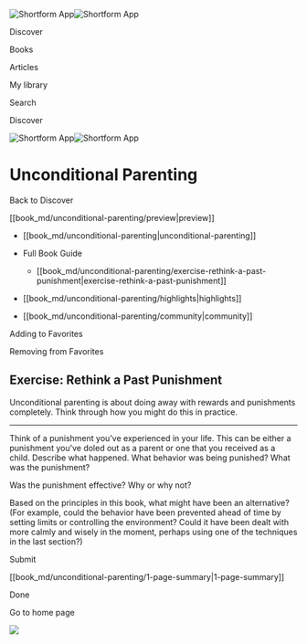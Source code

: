 ![Shortform App](/img/logo.36a2399e.svg)![Shortform App](/img/logo-dark.70c1b072.svg)

Discover

Books

Articles

My library

Search

Discover

![Shortform App](/img/logo.36a2399e.svg)![Shortform App](/img/logo-dark.70c1b072.svg)

# Unconditional Parenting

Back to Discover

[[book_md/unconditional-parenting/preview|preview]]

  * [[book_md/unconditional-parenting|unconditional-parenting]]
  * Full Book Guide

    * [[book_md/unconditional-parenting/exercise-rethink-a-past-punishment|exercise-rethink-a-past-punishment]]
  * [[book_md/unconditional-parenting/highlights|highlights]]
  * [[book_md/unconditional-parenting/community|community]]



Adding to Favorites 

Removing from Favorites 

## Exercise: Rethink a Past Punishment

Unconditional parenting is about doing away with rewards and punishments completely. Think through how you might do this in practice.

* * *

Think of a punishment you’ve experienced in your life. This can be either a punishment you’ve doled out as a parent or one that you received as a child. Describe what happened. What behavior was being punished? What was the punishment?

Was the punishment effective? Why or why not?

Based on the principles in this book, what might have been an alternative? (For example, could the behavior have been prevented ahead of time by setting limits or controlling the environment? Could it have been dealt with more calmly and wisely in the moment, perhaps using one of the techniques in the last section?)

Submit 

[[book_md/unconditional-parenting/1-page-summary|1-page-summary]]

Done

Go to home page 

![](https://bat.bing.com/action/0?ti=56018282&Ver=2&mid=f66e3091-b79c-4874-b427-b4de66ec65bb&sid=72e6e650642c11eeb2dd2161d176fe8d&vid=72e70890642c11eeb72d79fe7b6df2c6&vids=0&msclkid=N&pi=0&lg=en-US&sw=800&sh=600&sc=24&nwd=1&tl=Shortform%20%7C%20Book&p=https%3A%2F%2Fwww.shortform.com%2Fapp%2Fbook%2Funconditional-parenting%2Fexercise-rethink-a-past-punishment&r=&lt=1209&evt=pageLoad&sv=1&rn=262329)
